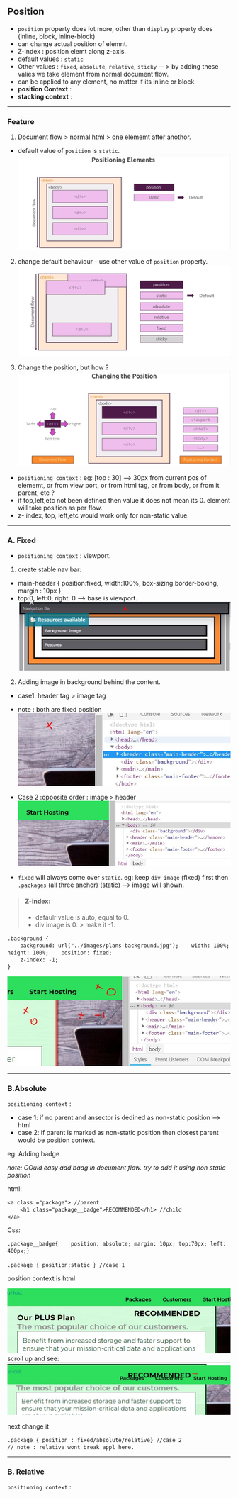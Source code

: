 ## Position
- `position` property does lot more, other than `display` property does (inline, block, inline-block)
- can change actual position of elemnt.
- Z-index : position elemt along z-axis.
- default values : `static`
- Other values : `fixed`, `absolute`, `relative`, `sticky` -- > by adding these valies we take element from normal document flow.
- can be applied to any element, no matter if its inline or block.
- **position Context** : 
- **stacking context** :

***

### Feature
1. Document flow > normal html > one elememt after anothor.
- default value of `position` is `static`. 
![img](https://github.com/lekhrajdinkar/css_html/blob/master/NOTES-CSS/assets/position/1.JPG)

2. change default behaviour - use other value of `position` property.
![img](https://github.com/lekhrajdinkar/css_html/blob/master/NOTES-CSS/assets/position/2.JPG)

3. Change the position, but how ? 
![img](https://github.com/lekhrajdinkar/css_html/blob/master/NOTES-CSS/assets/position/3.JPG)

- `positioning context` : eg: [top : 30] --> 30px from current pos of elememt, or from view port, or from html tag, or from body, or from it parent, etc ? 
- if top,left,etc not been defined then value it does not mean its 0. element will take position as per flow. 
- z- index, top, left,etc would work only for non-static value.

***

### A. Fixed
- `positioning context` :  viewport.

1.  create stable nav bar:
- main-header { position:fixed, width:100%, box-sizing:border-boxing, margin : 10px }
- top:0, left:0, right: 0 --> base is viewport.
![img](https://github.com/lekhrajdinkar/css_html/blob/master/NOTES-CSS/assets/position/4.JPG)

2. Adding image in background behind the content.
- case1: header tag > image tag
- note : both are fixed position
![img](https://github.com/lekhrajdinkar/css_html/blob/master/NOTES-CSS/assets/position/5.JPG)
- Case 2 :opposite order : image > header
![img](https://github.com/lekhrajdinkar/css_html/blob/master/NOTES-CSS/assets/position/6.JPG)

- `fixed` will always come over `static`. eg: keep `div image` (fixed) first then `.packages` (all three anchor) (static) --> image will shown.

> #### Z-index:
> - defaulr value is auto, equal to 0.
> - div image is 0. > make it -1.
```
.background {
    background: url("../images/plans-background.jpg");    width: 100%;    height: 100%;    position: fixed;    
    z-index: -1;
}
```
![img](https://github.com/lekhrajdinkar/css_html/blob/master/NOTES-CSS/assets/position/7.JPG)

***

### B.Absolute 
`positioning context` :  
- case 1: if no parent and ansector is dedined as non-static position --> html
- case 2: if parent is marked as non-static position then closest parent would be position context.

eg: Adding badge

_note: COuld easy add badg in document flow. try to add it using non static position_

html:
```
<a class ="package"> //parent
    <h1 class="package__badge">RECOMMENDED</h1> //child
</a>
```
Css:
```
.package__badge{    position: absolute; margin: 10px; top:70px; left: 400px;}

.package { position:static } //case 1

```
position context is html

![img](https://github.com/lekhrajdinkar/css_html/blob/master/NOTES-CSS/assets/position/9.JPG)
scroll up and see:
![img](https://github.com/lekhrajdinkar/css_html/blob/master/NOTES-CSS/assets/position/10.JPG)

next change it 
```
.package { position : fixed/absolute/relative} //case 2
// note : relative wont break appl here.

```
***

### B. Relative 
`positioning context` : 
